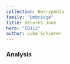 ```yaml
---
collection: Harrypedia
family: "Umbridge"
title: Delores Jane
hero: "I0112"
author: Luke Schierer
---
```



### Analysis

